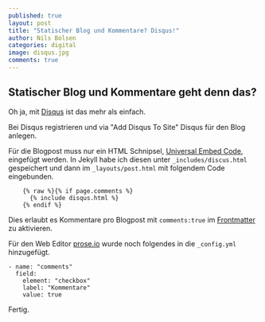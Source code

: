 ```yaml
---
published: true
layout: post
title: "Statischer Blog und Kommentare? Disqus!"
author: Nils Bolsen
categories: digital
image: disqus.jpg
comments: true
---
```



## Statischer Blog und Kommentare geht denn das? 

Oh ja, mit [Disqus](https://disqus.com) ist das mehr als einfach. 

Bei Disqus registrieren und via "Add Disqus To Site" Disqus für den Blog anlegen.

Für die Blogpost muss nur ein HTML Schnipsel, [Universal Embed Code](https://help.disqus.com/customer/portal/articles/472097-universal-embed-code),  eingefügt werden. In Jekyll habe ich diesen unter `_includes/discus.html` gespeichert und dann im `_layouts/post.html` mit folgendem Code eingebunden. 

~~~erb
    {% raw %}{% if page.comments %}
      {% include disqus.html %}
    {% endif %} 
~~~ 

Dies erlaubt es Kommentare pro Blogpost mit `comments:true` im [Frontmatter](http://de.wikipedia.org/wiki/Titelei "Deutsche Übersetzung: Titelei") zu aktivieren.

Für den Web Editor [prose.io](https://prose.io) wurde noch folgendes in die `_config.yml` hinzugefügt.

    - name: "comments"
      field:
        element: "checkbox"
        label: "Kommentare"
        value: true
        
Fertig.
